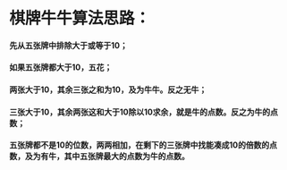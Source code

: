 
# 棋牌牛牛算法思路：
  #### 先从五张牌中排除大于或等于10；
  #### 如果五张牌都大于10，五花；
  #### 两张大于10，其余三张之和为10，及为牛牛。反之无牛；
  #### 三张大于10，其余两张这和大于10除以10求余，就是牛的点数。反之为牛的点数；
  #### 五张牌都不是10的位数，两两相加，在剩下的三张牌中找能凑成10的倍数的点数，及为有牛，其中五张牌最大的点数为牛的点数。
